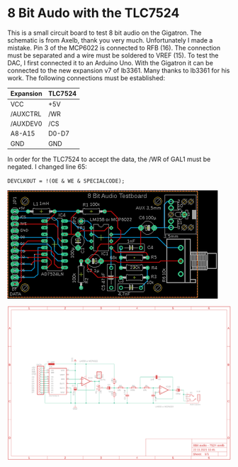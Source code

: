 8 Bit Audo with the TLC7524
===========================
This is a small circuit board to test 8 bit audio on the Gigatron. The schematic is from Axelb, thank you very much. Unfortunately I made a mistake. Pin 3 of the MCP6022 is connected to RFB (16). The connection must be separated and a wire must be soldered to VREF (15).
To test the DAC, I first connected it to an Arduino Uno. With the Gigatron it can be connected to the new expansion v7 of lb3361. Many thanks to lb3361 for his work. The following connections must be established:

|Expansion|TLC7524|
|-----------|-----------|
|VCC|+5V|
|/AUXCTRL|/WR|
|/AUXDEV0|/CS|
|A8-A15|D0-D7|
|GND|GND|

In order for the TLC7524 to accept the data, the /WR of GAL1 must be negated.
I changed line 65:

`DEVCLKOUT = !(OE & WE & SPECIALCODE);`

![pcb](8Bit-audio-7524-axelb.brd.png)

![schematic](8Bit-audio-7524-axelb.sch.png)